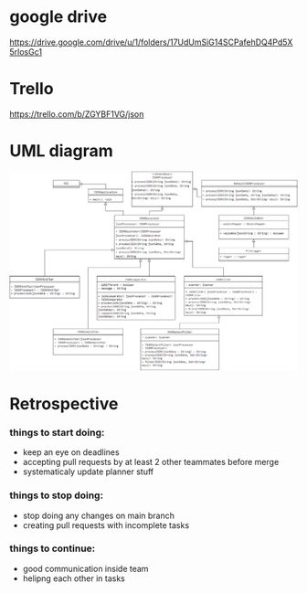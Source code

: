 # google drive
https://drive.google.com/drive/u/1/folders/17UdUmSiG14SCPafehDQ4Pd5X5rlosGc1

# Trello
https://trello.com/b/ZGYBF1VG/json

# UML diagram
![Alt Text](image.png)

# Retrospective
### things to start doing:
- keep an eye on deadlines
- accepting pull requests by at least 2 other teammates before merge
- systematicaly update planner stuff

### things to stop doing:
- stop doing any changes on main branch
- creating pull requests with incomplete tasks

### things to continue:
- good communication inside team
- helipng each other in tasks
